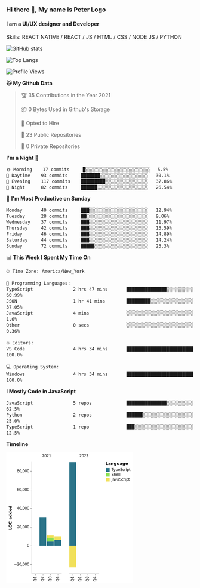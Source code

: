 ### Hi there 👋, My name is Peter Logo
#### I am a UI/UX designer and Developer
Skills: REACT NATIVE / REACT / JS / HTML / CSS / NODE JS / PYTHON

![GitHub stats](https://github-readme-stats.vercel.app/api?username=peterlogo&show_icons=true&count_private=true&theme=dark)

![Top Langs](https://github-readme-stats.vercel.app/api/top-langs/?username=peterlogo&theme=dark&layout=compact)

<!--START_SECTION:waka-->
![Profile Views](http://img.shields.io/badge/Profile%20Views-27-blue)

**🐱 My Github Data** 

> 🏆 35 Contributions in the Year 2021
 > 
> 📦 0 Bytes Used in Github's Storage 
 > 
> 💼 Opted to Hire
 > 
> 📜 23 Public Repositories 
 > 
> 🔑 0 Private Repositories  
 > 
**I'm a Night 🦉** 

```text
🌞 Morning    17 commits     █░░░░░░░░░░░░░░░░░░░░░░░░   5.5% 
🌆 Daytime    93 commits     ███████░░░░░░░░░░░░░░░░░░   30.1% 
🌃 Evening    117 commits    █████████░░░░░░░░░░░░░░░░   37.86% 
🌙 Night      82 commits     ██████░░░░░░░░░░░░░░░░░░░   26.54%

```
📅 **I'm Most Productive on Sunday** 

```text
Monday       40 commits     ███░░░░░░░░░░░░░░░░░░░░░░   12.94% 
Tuesday      28 commits     ██░░░░░░░░░░░░░░░░░░░░░░░   9.06% 
Wednesday    37 commits     ███░░░░░░░░░░░░░░░░░░░░░░   11.97% 
Thursday     42 commits     ███░░░░░░░░░░░░░░░░░░░░░░   13.59% 
Friday       46 commits     ███░░░░░░░░░░░░░░░░░░░░░░   14.89% 
Saturday     44 commits     ███░░░░░░░░░░░░░░░░░░░░░░   14.24% 
Sunday       72 commits     █████░░░░░░░░░░░░░░░░░░░░   23.3%

```


📊 **This Week I Spent My Time On** 

```text
⌚︎ Time Zone: America/New_York

💬 Programming Languages: 
TypeScript               2 hrs 47 mins       ███████████████░░░░░░░░░░   60.99% 
JSON                     1 hr 41 mins        █████████░░░░░░░░░░░░░░░░   37.05% 
JavaScript               4 mins              ░░░░░░░░░░░░░░░░░░░░░░░░░   1.6% 
Other                    0 secs              ░░░░░░░░░░░░░░░░░░░░░░░░░   0.36%

🔥 Editors: 
VS Code                  4 hrs 34 mins       █████████████████████████   100.0%

💻 Operating System: 
Windows                  4 hrs 34 mins       █████████████████████████   100.0%

```

**I Mostly Code in JavaScript** 

```text
JavaScript               5 repos             ███████████████░░░░░░░░░░   62.5% 
Python                   2 repos             ██████░░░░░░░░░░░░░░░░░░░   25.0% 
TypeScript               1 repo              ███░░░░░░░░░░░░░░░░░░░░░░   12.5%

```


**Timeline**

![Chart not found](https://raw.githubusercontent.com/peterlogo/peterlogo/master/charts/bar_graph.png) 


<!--END_SECTION:waka-->


